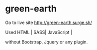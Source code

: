 # green-earth

Go to live site http://green-earth.surge.sh/


Used HTML | SASS| JavaScript |

without Bootstrap, Jquery or any plugin.
